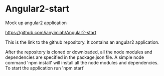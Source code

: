 # Angular2-start
Mock up angular2 application



https://github.com/ianyimiah/Angular2-start


This is the link to the github repository. It contains an angular2 application.

After the repository is cloned or downloaded, all the node modules and dependencies are specified 
in the package.json file. 
A simple node command 'npm install' will install all the node modules and dependencies.
To start the application run 'npm start'
